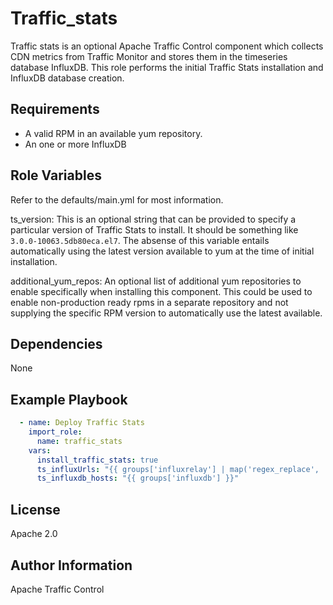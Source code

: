 <!--
    Licensed to the Apache Software Foundation (ASF) under one
    or more contributor license agreements.  See the NOTICE file
    distributed with this work for additional information
    regarding copyright ownership.  The ASF licenses this file
    to you under the Apache License, Version 2.0 (the
    "License"); you may not use this file except in compliance
    with the License.  You may obtain a copy of the License at

      http://www.apache.org/licenses/LICENSE-2.0

    Unless required by applicable law or agreed to in writing,
    software distributed under the License is distributed on an
    "AS IS" BASIS, WITHOUT WARRANTIES OR CONDITIONS OF ANY
    KIND, either express or implied.  See the License for the
    specific language governing permissions and limitations
    under the License.
-->
Traffic_stats
=========

Traffic stats is an optional Apache Traffic Control component which collects CDN metrics from Traffic Monitor and stores them in the timeseries database InfluxDB.  This role performs the initial Traffic Stats installation and InfluxDB database creation.

Requirements
------------

* A valid RPM in an available yum repository.
* An one or more InfluxDB

Role Variables
--------------

Refer to the defaults/main.yml for most information.

ts_version: This is an optional string that can be provided to specify a particular version of Traffic Stats to install.  It should be something like `3.0.0-10063.5db80eca.el7`.  The absense of this variable entails automatically using the latest version available to yum at the time of initial installation.

additional_yum_repos: An optional list of additional yum repositories to enable specifically when installing this component.  This could be used to enable non-production ready rpms in a separate repository and not supplying the specific RPM version to automatically use the latest available.

Dependencies
------------

None

Example Playbook
----------------
```yaml
  - name: Deploy Traffic Stats
    import_role:
      name: traffic_stats
    vars:
      install_traffic_stats: true
      ts_influxUrls: "{{ groups['influxrelay'] | map('regex_replace', '^(.*)', 'http://\\1:9086') | list }}"
      ts_influxdb_hosts: "{{ groups['influxdb'] }}"
```

License
-------

Apache 2.0

Author Information
------------------

Apache Traffic Control
